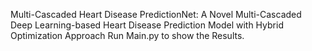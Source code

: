 Multi-Cascaded Heart Disease PredictionNet: A Novel Multi-Cascaded Deep Learning-based Heart Disease Prediction Model with Hybrid Optimization Approach 
Run Main.py to show the Results.
